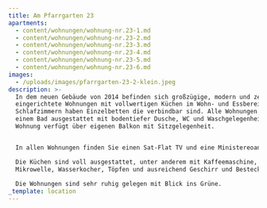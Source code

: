 ```yaml
---
title: Am Pfarrgarten 23
apartments:
  - content/wohnungen/wohnung-nr.23-1.md
  - content/wohnungen/wohnung-nr.23-2.md
  - content/wohnungen/wohnung-nr.23-3.md
  - content/wohnungen/wohnung-nr.23-4.md
  - content/wohnungen/wohnung-nr.23-5.md
  - content/wohnungen/wohnung-nr.23-6.md
images:
  - /uploads/images/pfarrgarten-23-2-klein.jpeg
description: >-
  In dem neuen Gebäude von 2014 befinden sich großzügige, modern und zeitlos
  eingerichtete Wohnungen mit vollwertigen Küchen im Wohn- und Essbereich. Die
  Schlafzimmern haben Einzelbetten die verbindbar sind. Alle Wohnungen sind mit
  einem Bad ausgestattet mit bodentiefer Dusche, WC und Waschgelegenheit. Jede
  Wohnung verfügt über eigenen Balkon mit Sitzgelegenheit.


  In allen Wohnungen finden Sie einen Sat-Flat TV und eine Ministereoanlage.  

  Die Küchen sind voll ausgestattet, unter anderem mit Kaffeemaschine,
  Mikrowelle, Wasserkocher, Töpfen und ausreichend Geschirr und Besteck.  
    
  Die Wohnungen sind sehr ruhig gelegen mit Blick ins Grüne.
_template: location
---
```


